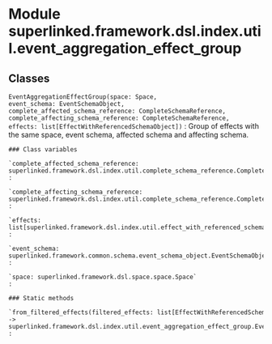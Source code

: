 Module superlinked.framework.dsl.index.util.event_aggregation_effect_group
==========================================================================

Classes
-------

`EventAggregationEffectGroup(space: Space, event_schema: EventSchemaObject, complete_affected_schema_reference: CompleteSchemaReference, complete_affecting_schema_reference: CompleteSchemaReference, effects: list[EffectWithReferencedSchemaObject])`
:   Group of effects with the same space, event schema, affected schema and affecting schema.

    ### Class variables

    `complete_affected_schema_reference: superlinked.framework.dsl.index.util.complete_schema_reference.CompleteSchemaReference`
    :

    `complete_affecting_schema_reference: superlinked.framework.dsl.index.util.complete_schema_reference.CompleteSchemaReference`
    :

    `effects: list[superlinked.framework.dsl.index.util.effect_with_referenced_schema_object.EffectWithReferencedSchemaObject]`
    :

    `event_schema: superlinked.framework.common.schema.event_schema_object.EventSchemaObject`
    :

    `space: superlinked.framework.dsl.space.space.Space`
    :

    ### Static methods

    `from_filtered_effects(filtered_effects: list[EffectWithReferencedSchemaObject]) ‑> superlinked.framework.dsl.index.util.event_aggregation_effect_group.EventAggregationEffectGroup`
    :